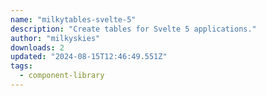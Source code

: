 ```yaml
---
name: "milkytables-svelte-5"
description: "Create tables for Svelte 5 applications."
author: "milkyskies"
downloads: 2
updated: "2024-08-15T12:46:49.551Z"
tags: 
  - component-library
---
```

